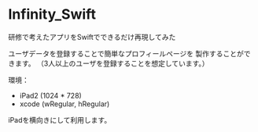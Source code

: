 Infinity_Swift
==============

研修で考えたアプリをSwiftでできるだけ再現してみた

ユーザデータを登録することで簡単なプロフィールページを
製作することができます。
（3人以上のユーザを登録することを想定しています。）

環境：
- iPad2 (1024 * 728)
- xcode (wRegular, hRegular)

iPadを横向きにして利用します。
